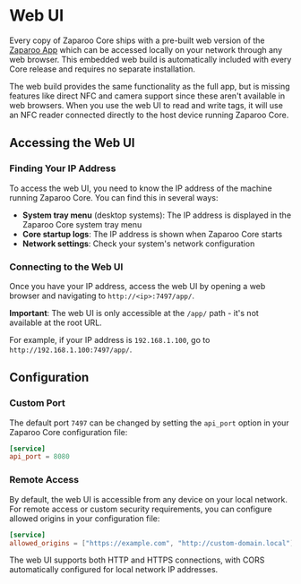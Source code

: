 # Web UI

Every copy of Zaparoo Core ships with a pre-built web version of the [Zaparoo App](/docs/app/) which can be accessed locally on your network through any web browser. This embedded web build is automatically included with every Core release and requires no separate installation.

The web build provides the same functionality as the full app, but is missing features like direct NFC and camera support since these aren't available in web browsers. When you use the web UI to read and write tags, it will use an NFC reader connected directly to the host device running Zaparoo Core.

## Accessing the Web UI

### Finding Your IP Address

To access the web UI, you need to know the IP address of the machine running Zaparoo Core. You can find this in several ways:

- **System tray menu** (desktop systems): The IP address is displayed in the Zaparoo Core system tray menu
- **Core startup logs**: The IP address is shown when Zaparoo Core starts
- **Network settings**: Check your system's network configuration

### Connecting to the Web UI

Once you have your IP address, access the web UI by opening a web browser and navigating to `http://<ip>:7497/app/`.

**Important**: The web UI is only accessible at the `/app/` path - it's not available at the root URL.

For example, if your IP address is `192.168.1.100`, go to `http://192.168.1.100:7497/app/`.

## Configuration

### Custom Port

The default port `7497` can be changed by setting the `api_port` option in your Zaparoo Core configuration file:

```toml
[service]
api_port = 8080
```

### Remote Access

By default, the web UI is accessible from any device on your local network. For remote access or custom security requirements, you can configure allowed origins in your configuration file:

```toml
[service]
allowed_origins = ["https://example.com", "http://custom-domain.local"]
```

The web UI supports both HTTP and HTTPS connections, with CORS automatically configured for local network IP addresses.
